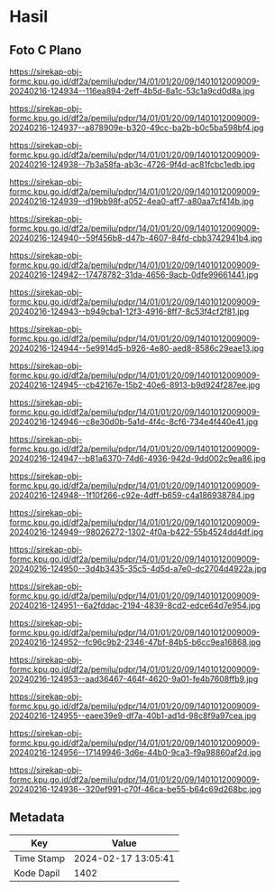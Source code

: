 # Hasil

## Foto C Plano

https://sirekap-obj-formc.kpu.go.id/df2a/pemilu/pdpr/14/01/01/20/09/1401012009009-20240216-124934--116ea894-2eff-4b5d-8a1c-53c1a9cd0d8a.jpg

https://sirekap-obj-formc.kpu.go.id/df2a/pemilu/pdpr/14/01/01/20/09/1401012009009-20240216-124937--a878909e-b320-49cc-ba2b-b0c5ba598bf4.jpg

https://sirekap-obj-formc.kpu.go.id/df2a/pemilu/pdpr/14/01/01/20/09/1401012009009-20240216-124938--7b3a58fa-ab3c-4726-9f4d-ac81fcbc1edb.jpg

https://sirekap-obj-formc.kpu.go.id/df2a/pemilu/pdpr/14/01/01/20/09/1401012009009-20240216-124939--d19bb98f-a052-4ea0-aff7-a80aa7cf414b.jpg

https://sirekap-obj-formc.kpu.go.id/df2a/pemilu/pdpr/14/01/01/20/09/1401012009009-20240216-124940--59f456b8-d47b-4607-84fd-cbb3742941b4.jpg

https://sirekap-obj-formc.kpu.go.id/df2a/pemilu/pdpr/14/01/01/20/09/1401012009009-20240216-124942--17478782-31da-4656-9acb-0dfe99661441.jpg

https://sirekap-obj-formc.kpu.go.id/df2a/pemilu/pdpr/14/01/01/20/09/1401012009009-20240216-124943--b949cba1-12f3-4916-8ff7-8c53f4cf2f81.jpg

https://sirekap-obj-formc.kpu.go.id/df2a/pemilu/pdpr/14/01/01/20/09/1401012009009-20240216-124944--5e9914d5-b926-4e80-aed8-8586c29eae13.jpg

https://sirekap-obj-formc.kpu.go.id/df2a/pemilu/pdpr/14/01/01/20/09/1401012009009-20240216-124945--cb42167e-15b2-40e6-8913-b9d924f287ee.jpg

https://sirekap-obj-formc.kpu.go.id/df2a/pemilu/pdpr/14/01/01/20/09/1401012009009-20240216-124946--c8e30d0b-5a1d-4f4c-8cf6-734e4f440e41.jpg

https://sirekap-obj-formc.kpu.go.id/df2a/pemilu/pdpr/14/01/01/20/09/1401012009009-20240216-124947--b81a6370-74d6-4936-942d-9dd002c9ea86.jpg

https://sirekap-obj-formc.kpu.go.id/df2a/pemilu/pdpr/14/01/01/20/09/1401012009009-20240216-124948--1f10f266-c92e-4dff-b659-c4a186938784.jpg

https://sirekap-obj-formc.kpu.go.id/df2a/pemilu/pdpr/14/01/01/20/09/1401012009009-20240216-124949--98026272-1302-4f0a-b422-55b4524dd4df.jpg

https://sirekap-obj-formc.kpu.go.id/df2a/pemilu/pdpr/14/01/01/20/09/1401012009009-20240216-124950--3d4b3435-35c5-4d5d-a7e0-dc2704d4922a.jpg

https://sirekap-obj-formc.kpu.go.id/df2a/pemilu/pdpr/14/01/01/20/09/1401012009009-20240216-124951--6a2fddac-2194-4839-8cd2-edce64d7e954.jpg

https://sirekap-obj-formc.kpu.go.id/df2a/pemilu/pdpr/14/01/01/20/09/1401012009009-20240216-124952--fc96c9b2-2346-47bf-84b5-b6cc9ea16868.jpg

https://sirekap-obj-formc.kpu.go.id/df2a/pemilu/pdpr/14/01/01/20/09/1401012009009-20240216-124953--aad36467-464f-4620-9a01-fe4b7608ffb9.jpg

https://sirekap-obj-formc.kpu.go.id/df2a/pemilu/pdpr/14/01/01/20/09/1401012009009-20240216-124955--eaee39e9-df7a-40b1-ad1d-98c8f9a97cea.jpg

https://sirekap-obj-formc.kpu.go.id/df2a/pemilu/pdpr/14/01/01/20/09/1401012009009-20240216-124956--17149946-3d6e-44b0-9ca3-f9a98860af2d.jpg

https://sirekap-obj-formc.kpu.go.id/df2a/pemilu/pdpr/14/01/01/20/09/1401012009009-20240216-124936--320ef991-c70f-46ca-be55-b64c69d268bc.jpg


## Metadata

| Key        | Value               |
| ---------- | ------------------- |
| Time Stamp | 2024-02-17 13:05:41 |
| Kode Dapil | 1402                |



